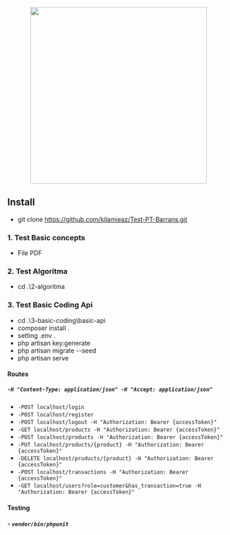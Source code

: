 <p align="center"><img src="https://res.cloudinary.com/dtfbvvkyp/image/upload/v1566331377/laravel-logolockup-cmyk-red.svg" width="400"></p>
</p>



## Install
- git clone https://github.com/kilamieaz/Test-PT-Barrans.git
### 1. Test Basic concepts
- File PDF
### 2. Test Algoritma
- cd .\2-algoritma
### 3. Test Basic Coding Api
- cd .\3-basic-coding\basic-api
- composer install .
- setting .env .
- php artisan key:generate
- php artisan migrate --seed
- php artisan serve

#### Routes

##### ```-H "Content-Type: application/json" -H "Accept: application/json"```
- ```-POST localhost/login```
- ```-POST localhost/register```
- ```-POST localhost/logout -H "Authorization: Bearer {accessToken}"```
- ```-GET localhost/products -H "Authorization: Bearer {accessToken}"```
- ```-POST localhost/products -H "Authorization: Bearer {accessToken}"```
- ```-PUT localhost/products/{product} -H "Authorization: Bearer {accessToken}"```
- ```-DELETE localhost/products/{product} -H "Authorization: Bearer {accessToken}"```
- ```-POST localhost/transactions -H "Authorization: Bearer {accessToken}"```
- ```-GET localhost/users?role=customer&has_transaction=true -H "Authorization: Bearer {accessToken}"```

#### Testing
##### - ```vendor/bin/phpunit```

